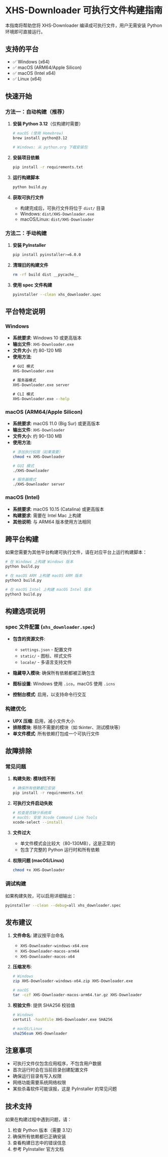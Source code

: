 # XHS-Downloader 可执行文件构建指南

本指南将帮助您将 XHS-Downloader 编译成可执行文件，用户无需安装 Python 环境即可直接运行。

## 支持的平台

- ✅ Windows (x64)
- ✅ macOS (ARM64/Apple Silicon)
- ✅ macOS (Intel x64)
- ✅ Linux (x64)

## 快速开始

### 方法一：自动构建（推荐）

1. **安装 Python 3.12**（仅构建时需要）
   ```bash
   # macOS (使用 Homebrew)
   brew install python@3.12
   
   # Windows: 从 python.org 下载安装包
   ```

2. **安装项目依赖**
   ```bash
   pip install -r requirements.txt
   ```

3. **运行构建脚本**
   ```bash
   python build.py
   ```

4. **获取可执行文件**
   - 构建完成后，可执行文件将位于 `dist/` 目录
   - Windows: `dist/XHS-Downloader.exe`
   - macOS/Linux: `dist/XHS-Downloader`

### 方法二：手动构建

1. **安装 PyInstaller**
   ```bash
   pip install pyinstaller>=6.0.0
   ```

2. **清理旧的构建文件**
   ```bash
   rm -rf build dist __pycache__
   ```

3. **使用 spec 文件构建**
   ```bash
   pyinstaller --clean xhs_downloader.spec
   ```

## 平台特定说明

### Windows

- **系统要求**: Windows 10 或更高版本
- **输出文件**: `XHS-Downloader.exe`
- **文件大小**: 约 80-120 MB
- **使用方法**:
  ```cmd
  # GUI 模式
  XHS-Downloader.exe
  
  # 服务器模式
  XHS-Downloader.exe server
  
  # CLI 模式
  XHS-Downloader.exe --help
  ```

### macOS (ARM64/Apple Silicon)

- **系统要求**: macOS 11.0 (Big Sur) 或更高版本
- **输出文件**: `XHS-Downloader`
- **文件大小**: 约 90-130 MB
- **使用方法**:
  ```bash
  # 添加执行权限（如果需要）
  chmod +x XHS-Downloader
  
  # GUI 模式
  ./XHS-Downloader
  
  # 服务器模式
  ./XHS-Downloader server
  ```

### macOS (Intel)

- **系统要求**: macOS 10.15 (Catalina) 或更高版本
- **构建要求**: 需要在 Intel Mac 上构建
- **其他说明**: 与 ARM64 版本使用方法相同

## 跨平台构建

如果您需要为其他平台构建可执行文件，请在对应平台上运行构建脚本：

```bash
# 在 Windows 上构建 Windows 版本
python build.py

# 在 macOS ARM 上构建 macOS ARM 版本
python3 build.py

# 在 macOS Intel 上构建 macOS Intel 版本
python3 build.py
```

## 构建选项说明

### spec 文件配置 (`xhs_downloader.spec`)

- **包含的资源文件**:
  - `settings.json` - 配置文件
  - `static/` - 图标、样式文件
  - `locale/` - 多语言支持文件

- **隐藏导入模块**: 确保所有依赖都被正确包含
- **图标设置**: Windows 使用 `.ico`，macOS 使用 `.icns`
- **控制台模式**: 启用，以支持命令行交互

### 构建优化

- **UPX 压缩**: 启用，减小文件大小
- **排除模块**: 移除不需要的模块（如 tkinter、测试模块等）
- **单文件模式**: 所有依赖打包成一个可执行文件

## 故障排除

### 常见问题

1. **构建失败: 模块找不到**
   ```bash
   # 确保所有依赖都已安装
   pip install -r requirements.txt
   ```

2. **可执行文件启动失败**
   ```bash
   # 检查是否缺少系统库
   # macOS: 安装 Xcode Command Line Tools
   xcode-select --install
   ```

3. **文件过大**
   - 单文件模式会比较大（80-130MB），这是正常的
   - 包含了完整的 Python 运行时和所有依赖

4. **权限问题 (macOS/Linux)**
   ```bash
   chmod +x XHS-Downloader
   ```

### 调试构建

如果构建失败，可以启用详细输出：

```bash
pyinstaller --clean --debug=all xhs_downloader.spec
```

## 发布建议

1. **文件命名**: 建议按平台命名
   - `XHS-Downloader-windows-x64.exe`
   - `XHS-Downloader-macos-arm64`
   - `XHS-Downloader-macos-x64`

2. **压缩发布**: 
   ```bash
   # Windows
   zip XHS-Downloader-windows-x64.zip XHS-Downloader.exe
   
   # macOS
   tar -czf XHS-Downloader-macos-arm64.tar.gz XHS-Downloader
   ```

3. **校验文件**: 提供 SHA256 校验值
   ```bash
   # Windows
   certutil -hashfile XHS-Downloader.exe SHA256
   
   # macOS/Linux
   sha256sum XHS-Downloader
   ```

## 注意事项

- 可执行文件仅包含应用程序，不包含用户数据
- 首次运行时会在当前目录创建配置文件
- 确保运行目录有写入权限
- 网络功能需要系统网络权限
- 某些杀毒软件可能误报，这是 PyInstaller 的常见问题

## 技术支持

如果在构建过程中遇到问题，请：

1. 检查 Python 版本（需要 3.12）
2. 确保所有依赖都已正确安装
3. 查看构建日志中的错误信息
4. 参考 PyInstaller 官方文档